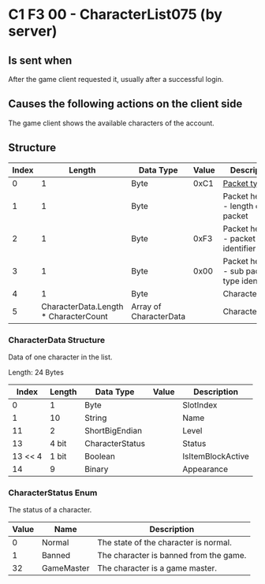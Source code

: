 # C1 F3 00 - CharacterList075 (by server)

## Is sent when

After the game client requested it, usually after a successful login.

## Causes the following actions on the client side

The game client shows the available characters of the account.

## Structure

| Index | Length | Data Type | Value | Description |
|-------|--------|-----------|-------|-------------|
| 0 | 1 |   Byte   | 0xC1  | [Packet type](PacketTypes.md) |
| 1 | 1 |    Byte   |      | Packet header - length of the packet |
| 2 | 1 |    Byte   | 0xF3  | Packet header - packet type identifier |
| 3 | 1 |    Byte   | 0x00  | Packet header - sub packet type identifier |
| 4 | 1 | Byte |  | CharacterCount |
| 5 | CharacterData.Length * CharacterCount | Array of CharacterData |  | Characters |

### CharacterData Structure

Data of one character in the list.

Length: 24 Bytes

| Index | Length | Data Type | Value | Description |
|-------|--------|-----------|-------|-------------|
| 0 | 1 | Byte |  | SlotIndex |
| 1 | 10 | String |  | Name |
| 11 | 2 | ShortBigEndian |  | Level |
| 13 | 4 bit | CharacterStatus |  | Status |
| 13 << 4 | 1 bit | Boolean |  | IsItemBlockActive |
| 14 | 9 | Binary |  | Appearance |

### CharacterStatus Enum

The status of a character.

| Value | Name | Description |
|-------|------|-------------|
| 0 | Normal | The state of the character is normal. |
| 1 | Banned | The character is banned from the game. |
| 32 | GameMaster | The character is a game master. |